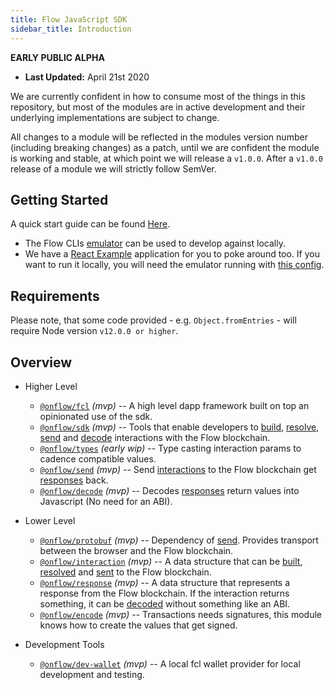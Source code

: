 ```yaml
---
title: Flow JavaScript SDK
sidebar_title: Introduction
---
```


**EARLY PUBLIC ALPHA**

- **Last Updated:** April 21st 2020

We are currently confident in how to consume most of the things in this repository, but most of the modules are in active development and their underlying implementations are subject to change.

All changes to a module will be reflected in the modules version number (including breaking changes) as a patch, until we are confident the module is working and stable, at which point we will release a `v1.0.0`. After a `v1.0.0` release of a module we will strictly follow SemVer.

## Getting Started

A quick start guide can be found [Here](https://github.com/onflow/flow-js-sdk/tree/master/packages/fcl#flow-app-quickstart).

- The Flow CLIs [emulator](../../devtools/emulator) can be used to develop against locally.
- We have a [React Example](https://github.com/onflow/flow-js-sdk/tree/master/examples/react-simple) application for you to poke around too. If you want to run it locally, you will need the emulator running with [this config](https://github.com/onflow/flow-js-sdk/blob/master/flow.json).

## Requirements

Please note, that some code provided - e.g. `Object.fromEntries` - will require Node version `v12.0.0 or higher`.

## Overview

- Higher Level

  - [`@onflow/fcl`](https://github.com/onflow/flow-js-sdk/tree/master/packages/fcl?target=_blank) _(mvp)_ -- A high level dapp framework built on top an opinionated use of the sdk.
  - [`@onflow/sdk`](https://github.com/onflow/flow-js-sdk/tree/master/packages/sdk) _(mvp)_ -- Tools that enable developers to [build](https://github.com/onflow/flow-js-sdk/tree/master/packages/sdk/src/build), [resolve](https://github.com/onflow/flow-js-sdk/tree/master/packages/sdk/src/resolve), [send](https://github.com/onflow/flow-js-sdk/tree/master/packages/send) and [decode](https://github.com/onflow/flow-js-sdk/tree/master/packages/decode) interactions with the Flow blockchain.
  - [`@onflow/types`](https://github.com/onflow/flow-js-sdk/tree/master/packages/types) _(early wip)_ -- Type casting interaction params to cadence compatible values.
  - [`@onflow/send`](https://github.com/onflow/flow-js-sdk/tree/master/packages/send) _(mvp)_ -- Send [interactions](https://github.com/onflow/flow-js-sdk/tree/master/packages/interaction) to the Flow blockchain get [responses](https://github.com/onflow/flow-js-sdk/tree/master/packages/response) back.
  - [`@onflow/decode`](https://github.com/onflow/flow-js-sdk/tree/master/packages/decode) _(mvp)_ -- Decodes [responses](https://github.com/onflow/flow-js-sdk/tree/master/packages/response) return values into Javascript (No need for an ABI).

- Lower Level

  - [`@onflow/protobuf`](https://github.com/onflow/flow-js-sdk/tree/master/packages/protobuf) _(mvp)_ -- Dependency of [send](https://github.com/onflow/flow-js-sdk/tree/master/packages/protobuf). Provides transport between the browser and the Flow blockchain.
  - [`@onflow/interaction`](https://github.com/onflow/flow-js-sdk/tree/master/packages/interaction) _(mvp)_ -- A data structure that can be [built](https://github.com/onflow/flow-js-sdk/tree/master/packages/sdk/src/build), [resolved](https://github.com/onflow/flow-js-sdk/tree/master/packages/sdk/src/resolve) and [sent](https://github.com/onflow/flow-js-sdk/tree/master/packages/send) to the Flow blockchain.
  - [`@onflow/response`](https://github.com/onflow/flow-js-sdk/tree/master/packages/response) _(mvp)_ -- A data structure that represents a response from the Flow blockchain. If the interaction returns something, it can be [decoded](https://github.com/onflow/flow-js-sdk/package/decode) without something like an ABI.
  - [`@onflow/encode`](https://github.com/onflow/flow-js-sdk/tree/master/packages/encode) _(mvp)_ -- Transactions needs signatures, this module knows how to create the values that get signed.

- Development Tools
  - [`@onflow/dev-wallet`](https://github.com/onflow/flow-js-sdk/tree/master/packages/dev-wallet) _(mvp)_ -- A local fcl wallet provider for local development and testing.
